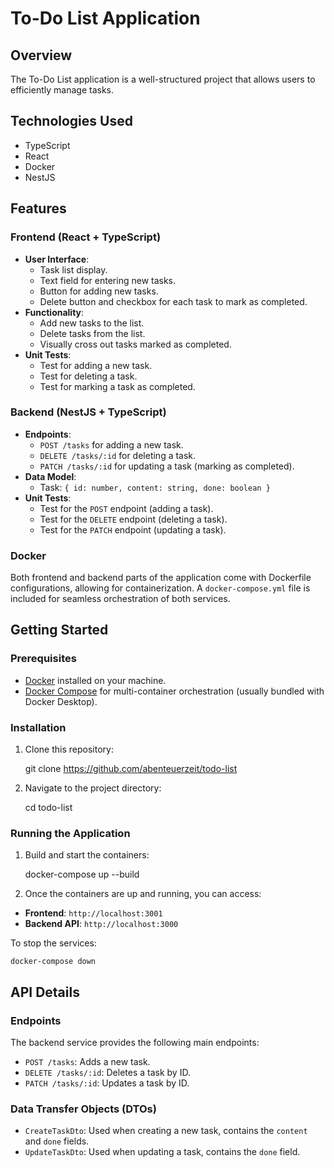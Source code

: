 # To-Do List Application

## Overview

The To-Do List application is a well-structured project that allows users to efficiently manage tasks.

## Technologies Used

- TypeScript
- React
- Docker
- NestJS

## Features

### Frontend (React + TypeScript)

- **User Interface**:
  - Task list display.
  - Text field for entering new tasks.
  - Button for adding new tasks.
  - Delete button and checkbox for each task to mark as completed.
- **Functionality**:
  - Add new tasks to the list.
  - Delete tasks from the list.
  - Visually cross out tasks marked as completed.
- **Unit Tests**:
  - Test for adding a new task.
  - Test for deleting a task.
  - Test for marking a task as completed.

### Backend (NestJS + TypeScript)

- **Endpoints**:
  - `POST /tasks` for adding a new task.
  - `DELETE /tasks/:id` for deleting a task.
  - `PATCH /tasks/:id` for updating a task (marking as completed).
- **Data Model**:
  - Task: `{ id: number, content: string, done: boolean }`
- **Unit Tests**:
  - Test for the `POST` endpoint (adding a task).
  - Test for the `DELETE` endpoint (deleting a task).
  - Test for the `PATCH` endpoint (updating a task).

### Docker

Both frontend and backend parts of the application come with Dockerfile configurations, allowing for containerization. A `docker-compose.yml` file is included for seamless orchestration of both services.

## Getting Started

### Prerequisites

- [Docker](https://www.docker.com/get-started) installed on your machine.
- [Docker Compose](https://docs.docker.com/compose/install/) for multi-container orchestration (usually bundled with Docker Desktop).

### Installation

1. Clone this repository:

    git clone https://github.com/abenteuerzeit/todo-list

2. Navigate to the project directory:

    cd todo-list

### Running the Application

1. Build and start the containers:

    docker-compose up --build

2. Once the containers are up and running, you can access:

- **Frontend**: `http://localhost:3001`
- **Backend API**: `http://localhost:3000`

To stop the services:

    docker-compose down

## API Details

### Endpoints

The backend service provides the following main endpoints:

- `POST /tasks`: Adds a new task.
- `DELETE /tasks/:id`: Deletes a task by ID.
- `PATCH /tasks/:id`: Updates a task by ID.

### Data Transfer Objects (DTOs)

- `CreateTaskDto`: Used when creating a new task, contains the `content` and `done` fields.
- `UpdateTaskDto`: Used when updating a task, contains the `done` field.
